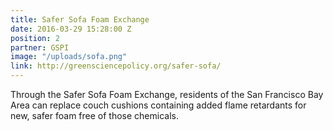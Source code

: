 ```yaml
---
title: Safer Sofa Foam Exchange
date: 2016-03-29 15:28:00 Z
position: 2
partner: GSPI
image: "/uploads/sofa.png"
link: http://greensciencepolicy.org/safer-sofa/
---
```


Through the Safer Sofa Foam Exchange, residents of the San Francisco Bay Area can replace couch cushions containing added flame retardants for new, safer foam free of those chemicals.